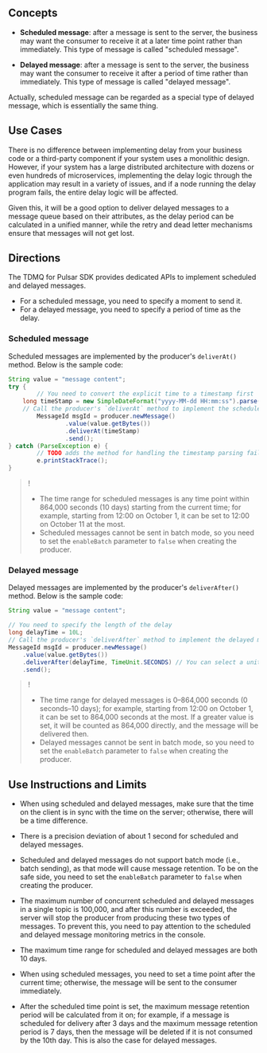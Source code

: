 ## Concepts
- **Scheduled message**: after a message is sent to the server, the business may want the consumer to receive it at a later time point rather than immediately. This type of message is called "scheduled message".

- **Delayed message**: after a message is sent to the server, the business may want the consumer to receive it after a period of time rather than immediately. This type of message is called "delayed message".

Actually, scheduled message can be regarded as a special type of delayed message, which is essentially the same thing.

## Use Cases
There is no difference between implementing delay from your business code or a third-party component if your system uses a monolithic design. However, if your system has a large distributed architecture with dozens or even hundreds of microservices, implementing the delay logic through the application may result in a variety of issues, and if a node running the delay program fails, the entire delay logic will be affected.

Given this, it will be a good option to deliver delayed messages to a message queue based on their attributes, as the delay period can be calculated in a unified manner, while the retry and dead letter mechanisms ensure that messages will not get lost.

## Directions
The TDMQ for Pulsar SDK provides dedicated APIs to implement scheduled and delayed messages.
- For a scheduled message, you need to specify a moment to send it.
- For a delayed message, you need to specify a period of time as the delay.

### Scheduled message
Scheduled messages are implemented by the producer's `deliverAt()` method. Below is the sample code:
```java
String value = "message content";
try {
		// You need to convert the explicit time to a timestamp first
  	long timeStamp = new SimpleDateFormat("yyyy-MM-dd HH:mm:ss").parse("2020-11-11 00:00:00").getTime();
  	// Call the producer's `deliverAt` method to implement the scheduled message
		MessageId msgId = producer.newMessage()
				.value(value.getBytes())
				.deliverAt(timeStamp)
				.send();
} catch (ParseException e) {
		// TODO adds the method for handling the timestamp parsing failure
		e.printStackTrace();
}
```

>!
>- The time range for scheduled messages is any time point within 864,000 seconds (10 days) starting from the current time; for example, starting from 12:00 on October 1, it can be set to 12:00 on October 11 at the most.
>- Scheduled messages cannot be sent in batch mode, so you need to set the `enableBatch` parameter to `false` when creating the producer.

### Delayed message
Delayed messages are implemented by the producer's `deliverAfter()` method. Below is the sample code:
```java
String value = "message content";

// You need to specify the length of the delay
long delayTime = 10L;
// Call the producer's `deliverAfter` method to implement the delayed message
MessageId msgId = producer.newMessage()
    .value(value.getBytes())
    .deliverAfter(delayTime, TimeUnit.SECONDS) // You can select a unit freely
    .send();
```

>!
>- The time range for delayed messages is 0–864,000 seconds (0 seconds–10 days); for example, starting from 12:00 on October 1, it can be set to 864,000 seconds at the most. If a greater value is set, it will be counted as 864,000 directly, and the message will be delivered then.
>- Delayed messages cannot be sent in batch mode, so you need to set the `enableBatch` parameter to `false` when creating the producer.




## Use Instructions and Limits
- When using scheduled and delayed messages, make sure that the time on the client is in sync with the time on the server; otherwise, there will be a time difference.

- There is a precision deviation of about 1 second for scheduled and delayed messages.

- Scheduled and delayed messages do not support batch mode (i.e., batch sending), as that mode will cause message retention. To be on the safe side, you need to set the `enableBatch` parameter to `false` when creating the producer.

- The maximum number of concurrent scheduled and delayed messages in a single topic is 100,000, and after this number is exceeded, the server will stop the producer from producing these two types of messages. To prevent this, you need to pay attention to the scheduled and delayed message monitoring metrics in the console.

- The maximum time range for scheduled and delayed messages are both 10 days.

- When using scheduled messages, you need to set a time point after the current time; otherwise, the message will be sent to the consumer immediately.

- After the scheduled time point is set, the maximum message retention period will be calculated from it on; for example, if a message is scheduled for delivery after 3 days and the maximum message retention period is 7 days, then the message will be deleted if it is not consumed by the 10th day. This is also the case for delayed messages.

  

